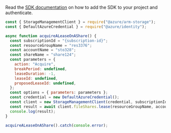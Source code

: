 Read the [SDK documentation](https://github.com/Azure/azure-sdk-for-js/blob/%40azure%2Farm-storage_17.2.0/sdk/storage/arm-storage/README.md) on how to add the SDK to your project and authenticate.

```javascript
const { StorageManagementClient } = require("@azure/arm-storage");
const { DefaultAzureCredential } = require("@azure/identity");

async function acquireALeaseOnAShare() {
  const subscriptionId = "{subscription-id}";
  const resourceGroupName = "res3376";
  const accountName = "sto328";
  const shareName = "share124";
  const parameters = {
    action: "Acquire",
    breakPeriod: undefined,
    leaseDuration: -1,
    leaseId: undefined,
    proposedLeaseId: undefined,
  };
  const options = { parameters: parameters };
  const credential = new DefaultAzureCredential();
  const client = new StorageManagementClient(credential, subscriptionId);
  const result = await client.fileShares.lease(resourceGroupName, accountName, shareName, options);
  console.log(result);
}

acquireALeaseOnAShare().catch(console.error);
```
